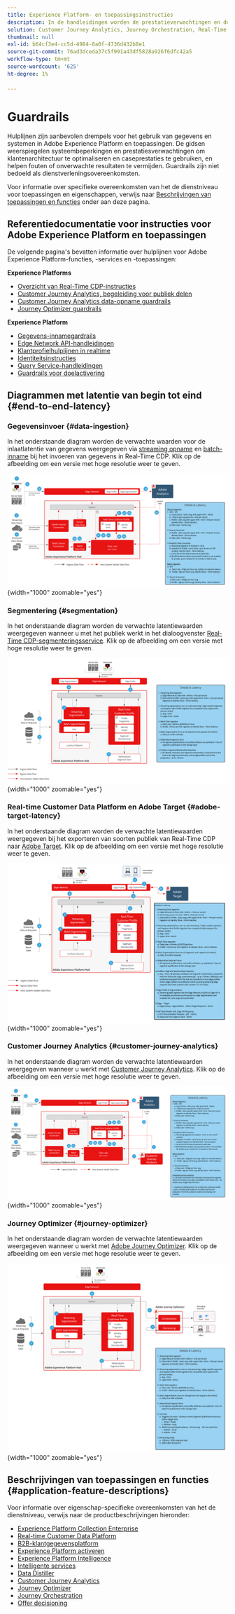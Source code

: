 ```yaml
---
title: Experience Platform- en toepassingsinstructies
description: In de handleidingen worden de prestatieverwachtingen en de gevolgen voor de componenten en services in Adobe Experience Platform en Applications gedefinieerd
solution: Customer Journey Analytics, Journey Orchestration, Real-Time Customer Data Platform
thumbnail: null
exl-id: b64cf3e4-cc5d-4984-8a0f-4736d432b8e1
source-git-commit: 76ad3dceda37c5f991a43df5828a926f6dfc42a5
workflow-type: tm+mt
source-wordcount: '625'
ht-degree: 1%

---
```


# Guardrails

Hulplijnen zijn aanbevolen drempels voor het gebruik van gegevens en systemen in Adobe Experience Platform en toepassingen. De gidsen weerspiegelen systeembeperkingen en prestatiesverwachtingen om klantenarchitectuur te optimaliseren en caseprestaties te gebruiken, en helpen fouten of onverwachte resultaten te vermijden. Guardrails zijn niet bedoeld als dienstverleningsovereenkomsten.

Voor informatie over specifieke overeenkomsten van het de dienstniveau voor toepassingen en eigenschappen, verwijs naar [Beschrijvingen van toepassingen en functies](#application-feature-descriptions) onder aan deze pagina.


## Referentiedocumentatie voor instructies voor Adobe Experience Platform en toepassingen

De volgende pagina&#39;s bevatten informatie over hulplijnen voor Adobe Experience Platform-functies, -services en -toepassingen:

**Experience Platforms**

* [Overzicht van Real-Time CDP-instructies](https://experienceleague.adobe.com/docs/experience-platform/rtcdp/guardrails/overview.html)
* [Customer Journey Analytics, begeleiding voor publiek delen](https://experienceleague.adobe.com/docs/analytics-platform/using/cja-components/audiences/publish.html?lang=en#latency)
* [Customer Journey Analytics data-opname guardrails](https://experienceleague.adobe.com/docs/experience-platform/sources/connectors/adobe-applications/analytics.html?lang=en#what-is-the-expected-latency-for-analytics-data-on-platform%3F)
* [Journey Optimizer guardrails](https://experienceleague.adobe.com/docs/journey-optimizer/using/get-started/guardrails.html?lang=en)

**Experience Platform**

* [Gegevens-innamegardrails](https://experienceleague.adobe.com/docs/experience-platform/ingestion/guardrails.html?lang=en)
* [Edge Network API-handleidingen](https://experienceleague.adobe.com/docs/experience-platform/edge-network-server-api/guardrails.html?lang=en)
* [Klantprofielhulplijnen in realtime](https://experienceleague.adobe.com/docs/experience-platform/profile/guardrails.html?lang=en)
* [Identiteitsinstructies](https://experienceleague.adobe.com/docs/experience-platform/identity/guardrails.html?lang=en)
* [Query Service-handleidingen](https://experienceleague.adobe.com/docs/experience-platform/query/guardrails.html?lang=en)
* [Guardrails voor doelactivering](https://experienceleague.adobe.com/docs/experience-platform/destinations/guardrails.html)

## Diagrammen met latentie van begin tot eind {#end-to-end-latency}

### Gegevensinvoer {#data-ingestion}

In het onderstaande diagram worden de verwachte waarden voor de inlaatlatentie van gegevens weergegeven via [streaming opname](https://experienceleague.adobe.com/docs/experience-platform/ingestion/streaming/overview.html) en [batch-inname](https://experienceleague.adobe.com/docs/experience-platform/ingestion/batch/getting-started.html?lang=en) bij het invoeren van gegevens in Real-Time CDP. Klik op de afbeelding om een versie met hoge resolutie weer te geven.

![Het visuele overzicht op hoog niveau van de gegevensinvoer.](/help/blueprints/experience-platform/deployment/assets/aep_data_flow_guardrails.svg "Gegevens op hoog niveau - visueel overzicht en latentiewaarden"){width="1000" zoomable="yes"}

### Segmentering {#segmentation}

In het onderstaande diagram worden de verwachte latentiewaarden weergegeven wanneer u met het publiek werkt in het dialoogvenster [Real-Time CDP-segmenteringsservice](https://experienceleague.adobe.com/docs/experience-platform/segmentation/home.html). Klik op de afbeelding om een versie met hoge resolutie weer te geven.

![Een visueel overzicht op hoog niveau van segmentatie.](/help/blueprints/experience-platform/deployment/assets/segmentation_guardrails.svg "Zichtbare overzicht en latentiewaarden op hoog niveau segmenteren"){width="1000" zoomable="yes"}

### Real-time Customer Data Platform en Adobe Target {#adobe-target-latency}

In het onderstaande diagram worden de verwachte latentiewaarden weergegeven bij het exporteren van soorten publiek van Real-Time CDP naar [Adobe Target](https://experienceleague.adobe.com/docs/experience-platform/destinations/catalog/personalization/adobe-target-connection.html?lang=en). Klik op de afbeelding om een versie met hoge resolutie weer te geven.

![Exporteren naar Adobe Target - visueel overzicht op hoog niveau.](/help/blueprints/experience-platform/deployment/assets/RTCDP_Target_guardrails.svg "Soorten publiek exporteren naar Adobe Target, visueel overzicht op hoog niveau en latentiewaarden"){width="1000" zoomable="yes"}

### Customer Journey Analytics {#customer-journey-analytics}

In het onderstaande diagram worden de verwachte latentiewaarden weergegeven wanneer u werkt met [Customer Journey Analytics](https://experienceleague.adobe.com/docs/analytics-platform/using/cja-overview/cja-overview.html?lang=en). Klik op de afbeelding om een versie met hoge resolutie weer te geven.

![Werken met Customer Journey Analytics op hoog niveau, visueel overzicht.](/help/blueprints/experience-platform/deployment/assets/CJA_guardrails.svg "Werken met visuele overzichtswaarden en latentiewaarden op hoog niveau voor Customers Journey Analytics"){width="1000" zoomable="yes"}

### Journey Optimizer {#journey-optimizer}

In het onderstaande diagram worden de verwachte latentiewaarden weergegeven wanneer u werkt met [Adobe Journey Optimizer](https://experienceleague.adobe.com/docs/journey-optimizer/using/get-started/get-started.html?lang=en). Klik op de afbeelding om een versie met hoge resolutie weer te geven.

![Werken met Adobe Journey Optimizer-visueel overzicht op hoog niveau.](/help/blueprints/experience-platform/deployment/assets/AJO_guardrails.svg "Werken met Adobe Journey Optimizer-waarden voor visueel overzicht en wachttijd op hoog niveau"){width="1000" zoomable="yes"}

## Beschrijvingen van toepassingen en functies {#application-feature-descriptions}

Voor informatie over eigenschap-specifieke overeenkomsten van het de dienstniveau, verwijs naar de productbeschrijvingen hieronder:

* [Experience Platform Collection Enterprise](https://helpx.adobe.com/legal/product-descriptions/adobe-experience-platform-collection-enterprise.html)
* [Real-time Customer Data Platform](https://helpx.adobe.com/legal/product-descriptions/real-time-customer-data-platform.html)
* [B2B-klantgegevensplatform](https://helpx.adobe.com/legal/product-descriptions/adobe-experience-platform-b2b.html)
* [Experience Platform activeren](https://helpx.adobe.com/legal/product-descriptions/adobe-experience-platform0.html)
* [Experience Platform Intelligence](https://helpx.adobe.com/legal/product-descriptions/adobe-experience-platform-intelligence---product-description.html)
* [Intelligente services](https://helpx.adobe.com/legal/product-descriptions/intelligent-services.html)
* [Data Distiller](https://helpx.adobe.com/legal/product-descriptions/data-distiller.html)
* [Customer Journey Analytics](https://helpx.adobe.com/legal/product-descriptions/customer-journey-analytics.html)
* [Journey Optimizer](https://helpx.adobe.com/legal/product-descriptions/adobe-journey-optimizer.html)
* [Journey Orchestration](https://helpx.adobe.com/legal/product-descriptions/journey-orchestration.html)
* [Offer decisioning](https://helpx.adobe.com/legal/product-descriptions/offer-decisioning-app-service.html)
